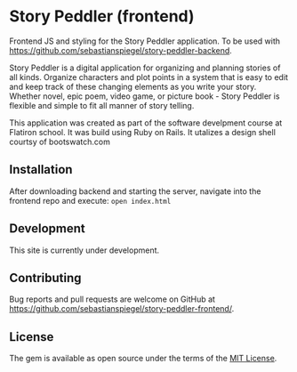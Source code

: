 # Story Peddler (frontend)

Frontend JS and styling for the Story Peddler application. To be used with https://github.com/sebastianspiegel/story-peddler-backend. 

Story Peddler is a digital application for organizing and planning stories of all kinds. Organize characters and plot points in a system that is easy to edit and keep track of these changing elements as you write your story. Whether novel, epic poem, video game, or picture book - Story Peddler is flexible and simple to fit all manner of story telling. 

This application was created as part of the software develpment course at Flatiron school. It was build using Ruby on Rails. It utalizes a design shell courtsy of bootswatch.com

## Installation

After downloading backend and starting the server, navigate into the frontend repo and execute:
``` open index.html ```

## Development 

This site is currently under development. 

## Contributing

Bug reports and pull requests are welcome on GitHub at https://github.com/sebastianspiegel/story-peddler-frontend/. 

## License

The gem is available as open source under the terms of the [MIT License](https://opensource.org/licenses/MIT).
